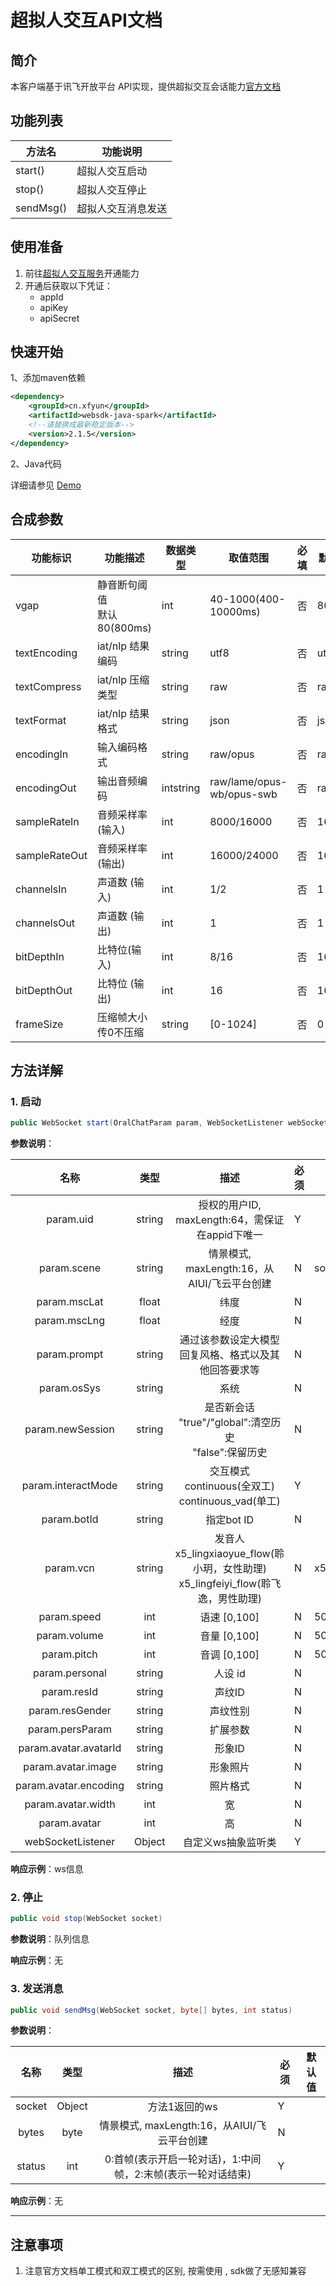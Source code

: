 # 超拟人交互API文档

## 简介

本客户端基于讯飞开放平台 API实现，提供超拟交互会话能力[官方文档](https://www.xfyun.cn/doc/spark/sparkos_interactive.html)

## 功能列表

| 方法名    | 功能说明           |
| --------- | ------------------ |
| start()   | 超拟人交互启动     |
| stop()    | 超拟人交互停止     |
| sendMsg() | 超拟人交互消息发送 |

## 使用准备

1. 前往[超拟人交互服务](https://www.xfyun.cn/solutions/sparkos_interactive)开通能力
2. 开通后获取以下凭证：
   - appId
   - apiKey
   - apiSecret

## 快速开始

1、添加maven依赖

```xml
<dependency>
    <groupId>cn.xfyun</groupId>
    <artifactId>websdk-java-spark</artifactId>
    <!--请替换成最新稳定版本-->
    <version>2.1.5</version>
</dependency>
```

2、Java代码

详细请参见 [Demo](https://github.com/iFLYTEK-OP/websdk-java-demo/blob/main/src/main/java/cn/xfyun/demo/spark/OralChatClientApp.java)



## 合成参数

| 功能标识      | 功能描述                             | 数据类型  | 取值范围                  | 必填 | 默认值 |
| ------------- | ------------------------------------ | --------- | ------------------------- | ---- | ------ |
| vgap          | 静音断句阈值<br />默认80(800ms)<br/> | int       | 40-1000(400-10000ms)      | 否   | 80     |
| textEncoding  | iat/nlp 结果编码                     | string    | utf8                      | 否   | utf8   |
| textCompress  | iat/nlp 压缩类型                     | string    | raw                       | 否   | raw    |
| textFormat    | iat/nlp 结果格式                     | string    | json                      | 否   | json   |
| encodingIn    | 输入编码格式                         | string    | raw/opus                  | 否   | raw    |
| encodingOut   | 输出音频编码                         | intstring | raw/lame/opus-wb/opus-swb | 否   | raw    |
| sampleRateIn  | 音频采样率 (输入)                    | int       | 8000/16000                | 否   | 16000  |
| sampleRateOut | 音频采样率 (输出)                    | int       | 16000/24000               | 否   | 16000  |
| channelsIn    | 声道数 (输入)                        | int       | 1/2                       | 否   | 1      |
| channelsOut   | 声道数 (输出)                        | int       | 1                         | 否   | 1      |
| bitDepthIn    | 比特位(输入)                         | int       | 8/16                      | 否   | 16     |
| bitDepthOut   | 比特位 (输出)                        | int       | 16                        | 否   | 16     |
| frameSize     | 压缩帧大小<br />传0不压缩            | string    | [0-1024]                  | 否   | 0      |

## 方法详解

### 1. 启动
```java
public WebSocket start(OralChatParam param, WebSocketListener webSocketListener) throws MalformedURLException, SignatureException
```
**参数说明**：

|         名称          |  类型  |                             描述                             | 必须 | 默认值              |
| :-------------------: | :----: | :----------------------------------------------------------: | ---- | ------------------- |
|       param.uid       | string |       授权的用户ID, maxLength:64，需保证在appid下唯一        | Y    |                     |
|      param.scene      | string |         情景模式, maxLength:16，从AIUI/飞云平台创建          | N    | sos_app             |
|     param.mscLat      | float  |                             纬度                             | N    |                     |
|     param.mscLng      | float  |                             经度                             | N    |                     |
|     param.prompt      | string |     通过该参数设定大模型回复风格、格式以及其他回答要求等     | N    |                     |
|      param.osSys      | string |                             系统                             | N    |                     |
|   param.newSession    | string | 是否新会话<br />"true"/"global":清空历史<br />"false":保留历史 | N    |                     |
|  param.interactMode   | string | 交互模式<br />continuous(全双工) <br /> continuous_vad(单工) | Y    |                     |
|      param.botId      | string |                          指定bot ID                          | N    |                     |
|       param.vcn       | string | 发音人<br />x5_lingxiaoyue_flow(聆小玥，女性助理) <br />x5_lingfeiyi_flow(聆飞逸，男性助理) | N    | x5_lingxiaoyue_flow |
|      param.speed      |  int   |                         语速 [0,100]                         | N    | 50                  |
|     param.volume      |  int   |                         音量 [0,100]                         | N    | 50                  |
|      param.pitch      |  int   |                         音调 [0,100]                         | N    | 50                  |
|    param.personal     | string |                           人设 id                            | N    |                     |
|      param.resId      | string |                            声纹ID                            | N    |                     |
|    param.resGender    | string |                           声纹性别                           | N    |                     |
|    param.persParam    | string |                           扩展参数                           | N    |                     |
| param.avatar.avatarId | string |                            形象ID                            | N    |                     |
|  param.avatar.image   | string |                           形象照片                           | N    |                     |
| param.avatar.encoding | string |                           照片格式                           | N    |                     |
|  param.avatar.width   |  int   |                              宽                              | N    |                     |
|     param.avatar      |  int   |                              高                              | N    |                     |
|   webSocketListener   | Object |                      自定义ws抽象监听类                      | Y    |                     |

**响应示例**：ws信息



### 2. 停止

```java
public void stop(WebSocket socket)
```

**参数说明**：队列信息

**响应示例**：无



### 3. 发送消息

```java
public void sendMsg(WebSocket socket, byte[] bytes, int status)
```

**参数说明**：

|  名称  |  类型  |                             描述                             | 必须 | 默认值 |
| :----: | :----: | :----------------------------------------------------------: | ---- | ------ |
| socket | Object |                        方法1返回的ws                         | Y    |        |
| bytes  |  byte  |         情景模式, maxLength:16，从AIUI/飞云平台创建          | N    |        |
| status |  int   | 0:首帧(表示开启一轮对话)，1:中间帧，2:末帧(表示一轮对话结束) | Y    |        |

**响应示例**：无

---

## 注意事项
1. 注意官方文档单工模式和双工模式的区别, 按需使用 , sdk做了无感知兼容
